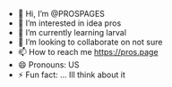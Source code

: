 - 👋 Hi, I’m @PROSPAGES
- 👀 I’m interested in idea pros
- 🌱 I’m currently learning larval
- 💞️ I’m looking to collaborate on not sure
- 📫 How to reach me https://pros.page
- 😄 Pronouns: US
- ⚡ Fun fact: ... Ill think about it

<!---
PROSPAGES/PROSPAGES is a ✨ special ✨ repository because its `README.md` (this file) appears on your GitHub profile.
You can click the Preview link to take a look at your changes.
--->
